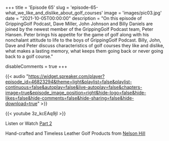 +++
title = 'Episode 65'
slug = 'episode-65-what_we_like_and_dislike_about_golf_courses'
image = 'images/pic03.jpg'
date = "2021-10-05T00:00:00"
description = "On this episode of GrippingGolf Podcast, Dave Miller, John Johnson and Billy Daniels are joined by the newest member of the GrippingGolf Podcast team, Peter Hansen. Peter brings his appetite for the game of golf along with his nonchalant attitude to life to the boys of GrippingGolf Podcast. Billy, John, Dave and Peter discuss characteristics of golf courses they like and dislike, what makes a lasting memory, what keeps them going back or never going back to a golf course."

disableComments = true
+++

{{< audio "https://widget.spreaker.com/player?episode_id=46823294&theme=light&playlist=false&playlist-continuous=false&autoplay=false&live-autoplay=false&chapters-image=true&episode_image_position=right&hide-logo=false&hide-likes=false&hide-comments=false&hide-sharing=false&hide-download=true" >}}


{{< youtube 3z_kcEAq9jI >}}

Listen or Watch [Part 2](https://grippinggolfpodcast.com/post/episode-68_likes_and_dislikes_on_golf_courses/)


Hand-crafted and Timeless Leather Golf Products from [Nelson Hill](https://www.nelsonhill.co/)